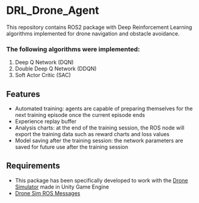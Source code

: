 # DRL_Drone_Agent
This repository contains ROS2 package with Deep Reinforcement Learning algorithms implemented for drone navigation and obstacle avoidance.

### The following algorithms were implemented:
1. Deep Q Network (DQN)
2. Double Deep Q Network (DDQN)
3. Soft Actor Critic (SAC)

## Features
- Automated training: agents are capable of preparing themselves for the next training episode once the current episode ends
- Experience replay buffer
- Analysis charts: at the end of the training session, the ROS node will export the training data such as reward charts and loss values
- Model saving after the training session: the network parameters are saved for future use after the training session

## Requirements
- This package has been specifically developed to work with the [Drone Simulator](https://github.com/User1Jazz/Drone-Sim) made in Unity Game Engine
- [Drone Sim ROS Messages](https://github.com/User1Jazz/drone_sim_messages)
